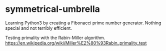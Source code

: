# symmetrical-umbrella
Learning Python3 by creating a Fibonacci prime number generator. Nothing special and not terribly efficient.

Testing primality with the Rabin-Miller algorithm. https://en.wikipedia.org/wiki/Miller%E2%80%93Rabin_primality_test